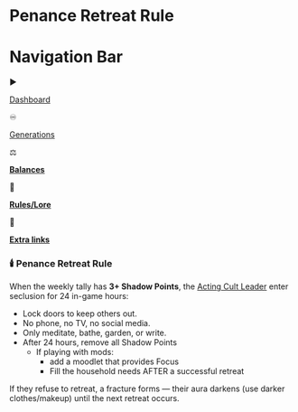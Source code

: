 # Penance Retreat Rule

# Navigation Bar

<aside>
▶️

[Dashboard](https://www.notion.so/TS4-Diffy-Cult-Challenge-28ceed3eb83180f5b0f0f4e031163a32?pvs=21)

</aside>

<aside>
♾️

[Generations](https://www.notion.so/Generations-28deed3eb8318072b52ecab4abfdfe75?pvs=21)

</aside>

<aside>
⚖️

[**Balances**](https://www.notion.so/Balances-28deed3eb83180499a96f5efdb2c127e?pvs=21)

</aside>

<aside>
📜

[**Rules/Lore**](Rules%20Lore%2028deed3eb83180b1965afd46279ad482.md)

</aside>

<aside>
📌

[**Extra links**](https://www.notion.so/Extra-Links-28deed3eb831804ebeb3cf77a7f9699a?pvs=21)

</aside>

### **🕯️ Penance Retreat Rule**

When the weekly tally has  **3+ Shadow Points**,  the [Acting Cult Leader](Acting%20Cult%20Leader%2028feed3eb83180818d97fe6e86c930a1.md) enter seclusion for 24 in-game hours:

- Lock doors to keep others out.
- No phone, no TV, no social media.
- Only meditate, bathe, garden, or write.
- After 24 hours, remove all Shadow Points
    - If playing with mods:
        - add a moodlet that provides Focus
        - Fill the household needs AFTER a successful retreat

If they refuse to retreat, a fracture forms — their aura darkens (use darker clothes/makeup) until the next retreat occurs.